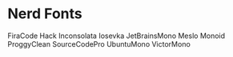Nerd Fonts
===================
FiraCode
Hack
Inconsolata
Iosevka
JetBrainsMono
Meslo
Monoid
ProggyClean
SourceCodePro
UbuntuMono
VictorMono